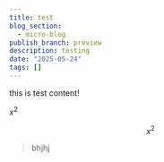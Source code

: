 ```yaml
---
title: test
blog_section:
  - micro-blog
publish_branch: preview
description: testing
date: "2025-05-24"
tags: []
---
```


this is test content!

$x^2$

$$x^2$$

> bhjhj
